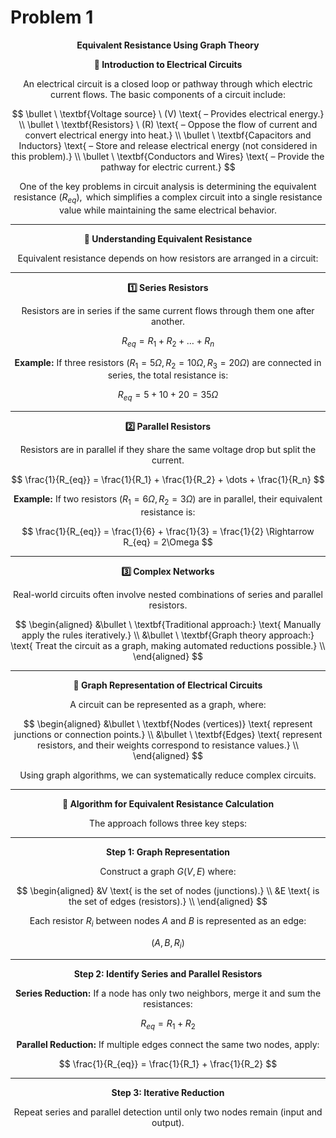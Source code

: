 # Problem 1

$$
\textbf{Equivalent Resistance Using Graph Theory}
$$

$$
\textbf{🔹 Introduction to Electrical Circuits}
$$

$$
\text{An electrical circuit is a closed loop or pathway through which electric current flows. The basic components of a circuit include:}
$$

$$
\bullet \ \textbf{Voltage source} \ (V) \text{ – Provides electrical energy.} \\
\bullet \ \textbf{Resistors} \ (R) \text{ – Oppose the flow of current and convert electrical energy into heat.} \\
\bullet \ \textbf{Capacitors and Inductors} \text{ – Store and release electrical energy (not considered in this problem).} \\
\bullet \ \textbf{Conductors and Wires} \text{ – Provide the pathway for electric current.} 
$$


$$
\text{One of the key problems in circuit analysis is determining the equivalent resistance } (R_{eq}), 
\text{ which simplifies a complex circuit into a single resistance value while maintaining the same electrical behavior.}
$$

---

$$
\textbf{🔹 Understanding Equivalent Resistance}
$$

$$
\text{Equivalent resistance depends on how resistors are arranged in a circuit:}
$$

---

$$
\textbf{1️⃣ Series Resistors}
$$

$$
\text{Resistors are in series if the same current flows through them one after another.}
$$

$$
R_{eq} = R_1 + R_2 + \dots + R_n
$$

$$
\textbf{Example:} \text{ If three resistors } (R_1 = 5\Omega, R_2 = 10\Omega, R_3 = 20\Omega) 
\text{ are connected in series, the total resistance is:}
$$

$$
R_{eq} = 5 + 10 + 20 = 35\Omega
$$

---

$$
\textbf{2️⃣ Parallel Resistors}
$$

$$
\text{Resistors are in parallel if they share the same voltage drop but split the current.}
$$

$$
\frac{1}{R_{eq}} = \frac{1}{R_1} + \frac{1}{R_2} + \dots + \frac{1}{R_n}
$$

$$
\textbf{Example:} \text{ If two resistors } (R_1 = 6\Omega, R_2 = 3\Omega) \text{ are in parallel, their equivalent resistance is:}
$$

$$
\frac{1}{R_{eq}} = \frac{1}{6} + \frac{1}{3} = \frac{1}{2} \Rightarrow R_{eq} = 2\Omega
$$

---

$$
\textbf{3️⃣ Complex Networks}
$$

$$
\text{Real-world circuits often involve nested combinations of series and parallel resistors.}
$$

$$
\begin{aligned}
&\bullet \ \textbf{Traditional approach:} \text{ Manually apply the rules iteratively.} \\
&\bullet \ \textbf{Graph theory approach:} \text{ Treat the circuit as a graph, making automated reductions possible.} \\
\end{aligned}
$$

---

$$
\textbf{🔹 Graph Representation of Electrical Circuits}
$$

$$
\text{A circuit can be represented as a graph, where:}
$$

$$
\begin{aligned}
&\bullet \ \textbf{Nodes (vertices)} \text{ represent junctions or connection points.} \\
&\bullet \ \textbf{Edges} \text{ represent resistors, and their weights correspond to resistance values.} \\
\end{aligned}
$$

$$
\text{Using graph algorithms, we can systematically reduce complex circuits.}
$$

---

$$
\textbf{🔹 Algorithm for Equivalent Resistance Calculation}
$$

$$
\text{The approach follows three key steps:}
$$

---

$$
\textbf{Step 1: Graph Representation}
$$

$$
\text{Construct a graph } G(V,E) \text{ where:}
$$

$$
\begin{aligned}
&V \text{ is the set of nodes (junctions).} \\
&E \text{ is the set of edges (resistors).} \\
\end{aligned}
$$

$$
\text{Each resistor } R_i \text{ between nodes } A \text{ and } B \text{ is represented as an edge:}
$$

$$
(A,B,R_i)
$$

---

$$
\textbf{Step 2: Identify Series and Parallel Resistors}
$$

$$
\textbf{Series Reduction:} \text{ If a node has only two neighbors, merge it and sum the resistances:}
$$

$$
R_{eq} = R_1 + R_2
$$

$$
\textbf{Parallel Reduction:} \text{ If multiple edges connect the same two nodes, apply:}
$$

$$
\frac{1}{R_{eq}} = \frac{1}{R_1} + \frac{1}{R_2}
$$

---

$$
\textbf{Step 3: Iterative Reduction}
$$

$$
\text{Repeat series and parallel detection until only two nodes remain (input and output).}
$$
